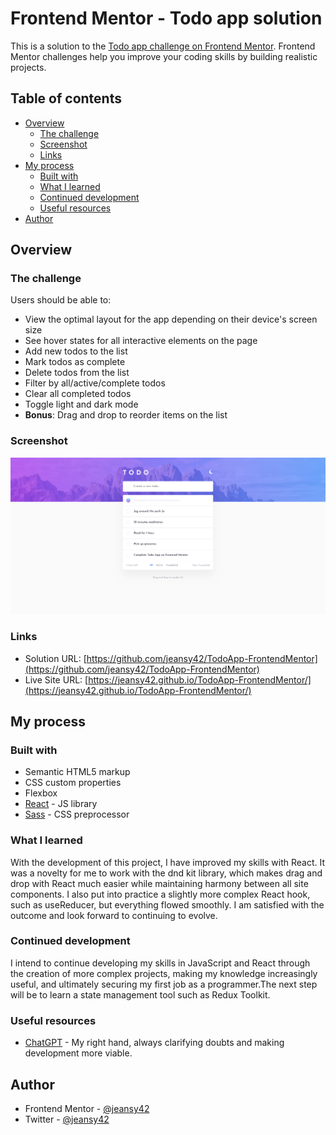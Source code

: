 # Frontend Mentor - Todo app solution

This is a solution to the [Todo app challenge on Frontend Mentor](https://www.frontendmentor.io/challenges/todo-app-Su1_KokOW). Frontend Mentor challenges help you improve your coding skills by building realistic projects.

## Table of contents

- [Overview](#overview)
  - [The challenge](#the-challenge)
  - [Screenshot](#screenshot)
  - [Links](#links)
- [My process](#my-process)
  - [Built with](#built-with)
  - [What I learned](#what-i-learned)
  - [Continued development](#continued-development)
  - [Useful resources](#useful-resources)
- [Author](#author)

## Overview

### The challenge

Users should be able to:

- View the optimal layout for the app depending on their device's screen size
- See hover states for all interactive elements on the page
- Add new todos to the list
- Mark todos as complete
- Delete todos from the list
- Filter by all/active/complete todos
- Clear all completed todos
- Toggle light and dark mode
- **Bonus**: Drag and drop to reorder items on the list

### Screenshot

![](./screenshot.png)

### Links

- Solution URL: [https://github.com/jeansy42/TodoApp-FrontendMentor](https://github.com/jeansy42/TodoApp-FrontendMentor)
- Live Site URL: [https://jeansy42.github.io/TodoApp-FrontendMentor/](https://jeansy42.github.io/TodoApp-FrontendMentor/)

## My process

### Built with

- Semantic HTML5 markup
- CSS custom properties
- Flexbox
- [React](https://reactjs.org/) - JS library
- [Sass](https://sass-lang.com/) - CSS preprocessor

### What I learned

With the development of this project, I have improved my skills with React. It was a novelty for me to work with the dnd kit library, which makes drag and drop with React much easier while maintaining harmony between all site components. I also put into practice a slightly more complex React hook, such as useReducer, but everything flowed smoothly. I am satisfied with the outcome and look forward to continuing to evolve.

### Continued development

I intend to continue developing my skills in JavaScript and React through the creation of more complex projects, making my knowledge increasingly useful, and ultimately securing my first job as a programmer.The next step will be to learn a state management tool such as Redux Toolkit.

### Useful resources

- [ChatGPT](https://chat.openai.com/) - My right hand, always clarifying doubts and making development more viable.

## Author

- Frontend Mentor - [@jeansy42](https://www.frontendmentor.io/profile/jeansy42)
- Twitter - [@jeansy42](https://www.twitter.com/jeansy42)
